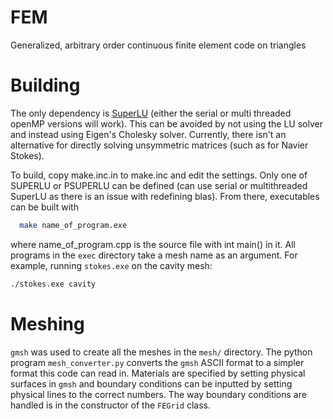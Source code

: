 # FEM
Generalized, arbitrary order continuous finite element code on triangles

# Building
The only dependency is [SuperLU](http://crd-legacy.lbl.gov/~xiaoye/SuperLU/) (either the serial or multi threaded openMP versions will work). This can be avoided by not using the LU solver and instead using Eigen's Cholesky solver. Currently, there isn't an alternative for directly solving unsymmetric matrices (such as for Navier Stokes). 

To build, copy make.inc.in to make.inc and edit the settings. Only one of SUPERLU or PSUPERLU can be defined (can use serial or multithreaded SuperLU as there is an issue with redefining blas). From there, executables can be built with 
```bash 
  make name_of_program.exe 
```
where name_of_program.cpp is the source file with int main() in it. All programs in the `exec` directory take a mesh name as an argument. For example, running `stokes.exe` on the cavity mesh: 
```bash
./stokes.exe cavity
``` 

# Meshing 
`gmsh` was used to create all the meshes in the `mesh/` directory. The python program `mesh_converter.py` converts the `gmsh` ASCII format to a simpler format this code can read in. Materials are specified by setting physical surfaces in `gmsh` and boundary conditions can be inputted by setting physical lines to the correct numbers. The way boundary conditions are handled is in the constructor of the `FEGrid` class. 
